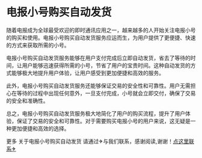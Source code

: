 # 电报小号购买自动发货

随着电报成为全球最受欢迎的即时通讯应用之一，越来越多的人开始关注电报小号的购买和使用。电报小号购买自动发货服务应运而生，为用户提供了更便捷、快速的方式来获取所需的小号。

电报小号购买自动发货服务能够在用户支付完成后立即自动发货，省去了等待的时间，让用户能够迅速获得所需的小号，节省了用户的宝贵时间。这种自动发货的方式能够极大地提升用户体验，让用户感受到更加便捷和高效的服务。

此外，电报小号购买自动发货服务还能够保证交易的安全性和可靠性。用户无需担心在等待的过程中出现任何意外，一旦支付完成，小号就会立即交付，确保了交易的安全和准确性。

总之，电报小号购买自动发货服务极大地简化了用户的购买流程，提升了用户体验，保证了交易的安全和可靠性。对于需要购买电报小号的用户来说，这无疑是一种更加便捷和高效的选择。

更多 关于电报小号购买自动发货 请通过✈与我们联系，感谢阅读,谢谢！[点这里联系✈](https://abc.k02.cc)